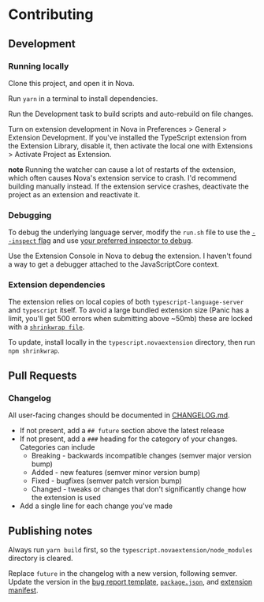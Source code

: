 # Contributing

## Development

### Running locally

Clone this project, and open it in Nova.

Run `yarn` in a terminal to install dependencies.

Run the Development task to build scripts and auto-rebuild on file changes.

Turn on extension development in Nova in Preferences > General > Extension Development. If you've installed the TypeScript extension from the Extension Library, disable it, then activate the local one with Extensions > Activate Project as Extension.

**note** Running the watcher can cause a lot of restarts of the extension, which often causes Nova's extension service to crash. I'd recommend building manually instead. If the extension service crashes, deactivate the project as an extension and reactivate it.

### Debugging

To debug the underlying language server, modify the `run.sh` file to use the [`--inspect` flag](https://nodejs.org/en/docs/guides/debugging-getting-started/) and use [your preferred inspector to debug](https://nodejs.org/en/docs/guides/debugging-getting-started/#inspector-clients).

Use the Extension Console in Nova to debug the extension. I haven't found a way to get a debugger attached to the JavaScriptCore context.

### Extension dependencies

The extension relies on local copies of both `typescript-language-server` and `typescript` itself. To avoid a large bundled extension size (Panic has a limit, you'll get 500 errors when submitting above ~50mb) these are locked with a [`shrinkwrap file`](https://docs.npmjs.com/configuring-npm/shrinkwrap-json.html).

To update, install locally in the `typescript.novaextension` directory, then run `npm shrinkwrap`.

## Pull Requests

### Changelog

All user-facing changes should be documented in [CHANGELOG.md](./CHANGELOG.md).

- If not present, add a `## future` section above the latest release
- If not present, add a `###` heading for the category of your changes. Categories can include
   - Breaking - backwards incompatible changes (semver major version bump)
   - Added - new features (semver minor version bump)
   - Fixed - bugfixes (semver patch version bump)
   - Changed - tweaks or changes that don't significantly change how the extension is used
- Add a single line for each change you've made

## Publishing notes

Always run `yarn build` first, so the `typescript.novaextension/node_modules` directory is cleared.

Replace `future` in the changelog with a new version, following semver. Update the version in the [bug report template](./.github/ISSUE_TEMPLATE/bug_report.md), [`package.json`](./package.json), and [extension manifest](./typescript.novaextension/extension.json).

